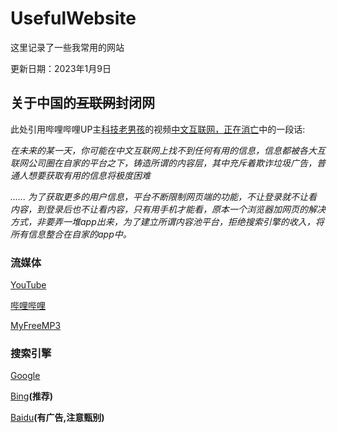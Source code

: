 # UsefulWebsite

这里记录了一些我常用的网站

更新日期：2023年1月9日

## 关于中国的~~互联网~~封闭网

此处引用哔哩哔哩UP主[科技老男孩](https://space.bilibili.com/1278118266 "科技老男孩")的视频[中文互联网，正在消亡](https://www.bilibili.com/video/BV1JY4y1v7JS "中文互联网，正在消亡")中的一段话:

  *在未来的某一天，你可能在中文互联网上找不到任何有用的信息，信息都被各大互联网公司圈在自家的平台之下，铸造所谓的内容层，其中充斥着欺诈垃圾广告，普通人想要获取有用的信息将极度困难*

*......
  为了获取更多的用户信息，平台不断限制网页端的功能，不让登录就不让看内容，到登录后也不让看内容，只有用手机才能看，原本一个浏览器加网页的解决方式，非要弄一堆app出来，为了建立所谓内容池平台，拒绝搜索引擎的收入，将所有信息整合在自家的app中。*

### 流媒体

[YouTube](https://www.youtube.com "YouTube")

[哔哩哔哩](https://www.bilibili.com "哔哩哔哩")

[MyFreeMP3](https://tools.liumingye.cn/music/# "MyFreeMP3")

### 搜索引擎

[Google](https://www.google.com "Google")

[Bing](https://www.bing.com "Bing")**(推荐)**

[Baidu](https://www.baidu.com "Baidu")**(有广告,注意甄别)**
